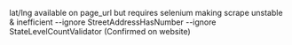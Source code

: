 lat/lng available on page_url but requires selenium making scrape unstable & inefficient
--ignore StreetAddressHasNumber --ignore StateLevelCountValidator (Confirmed on website)
